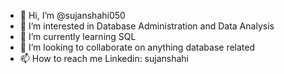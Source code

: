 - 👋 Hi, I’m @sujanshahi050
- 👀 I’m interested in Database Administration and Data Analysis
- 🌱 I’m currently learning SQL
- 💞️ I’m looking to collaborate on anything database related
- 📫 How to reach me Linkedin: sujanshahi

<!---
sujanshahi050/sujanshahi050 is a ✨ special ✨ repository because its `README.md` (this file) appears on your GitHub profile.
You can click the Preview link to take a look at your changes.
--->
